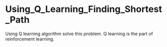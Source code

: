 # Using_Q_Learning_Finding_Shortest_Path
 Using Q learning algorithm solve this problem. Q learning is the part of reinforcement learning.
